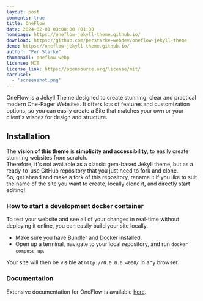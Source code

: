 ```yaml
---
layout: post
comments: true
title: OneFlow
date: 2024-02-01 03:00:00 +01:00
homepage: https://oneflow-jekyll-theme.github.io/
download: https://github.com/perstarke-webdev/oneflow-jekyll-theme
demo: https://oneflow-jekyll-theme.github.io/
author: "Per Starke"
thumbnail: oneflow.webp
license: MIT
license_link: https://opensource.org/license/mit/
carousel:
  - 'screenshot.png'
---
```


OneFlow is a Jekyll Theme designed to create stunning, clear and practical modern One-Pager Websites.
It offers lots of features and customization options, so you can easily create a Site that matches your own or your client's wishes for design and structure.  

## Installation

The **vision of this theme** is **simplicity and accessibility**, to easily create stunning websites from scratch.  
Therefore, it's not available as a classic gem-based Jekyll theme, but as a ready-to-use GitHub repository that you just need to fork and clone.  
So, get ahead and make a fork of this repository, rename it if you like to suit the name of the site you want to create, locally clone it, and directly start editing!

### How to start a development docker container

To test your website and see all of your changes in real-time without deploying it online, you can easily build your site locally.  

* Make sure you have [Bundler](https://bundler.io/) and [Docker](https://www.docker.com/) installed.
* Open up a terminal, navigate to your local repository, and run `docker compose up`.

Your site will then be visible at `http://0.0.0.0:4000/` in any browser.

### Documentation

Extensive documentation for OneFlow is available [here](https://perstarke-webdev.de/oneflow-jekyll-theme).

